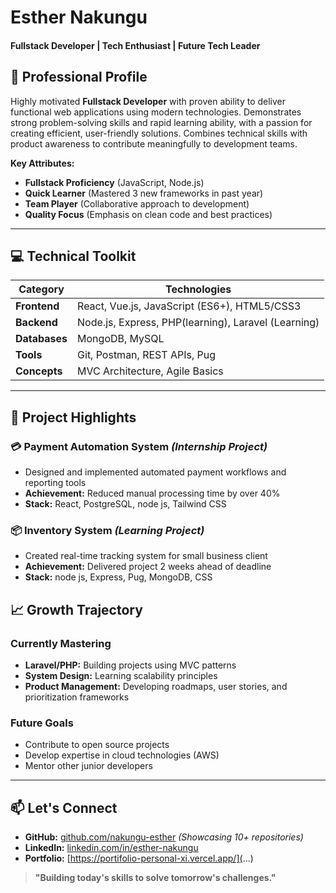 <!-- ===== HEADER ===== -->
# **Esther Nakungu**  
#### **Fullstack Developer** | Tech Enthusiast | Future Tech Leader  

<!-- ===== SUMMARY ===== -->
## 🚀 **Professional Profile**  
Highly motivated **Fullstack Developer** with proven ability to deliver functional web applications using modern technologies. Demonstrates strong problem-solving skills and rapid learning ability, with a passion for creating efficient, user-friendly solutions. Combines technical skills with product awareness to contribute meaningfully to development teams.

**Key Attributes:**  
- **Fullstack Proficiency** (JavaScript, Node.js)  
- **Quick Learner** (Mastered 3 new frameworks in past year)  
- **Team Player** (Collaborative approach to development)  
- **Quality Focus** (Emphasis on clean code and best practices)  

---

<!-- ===== TECHNICAL EXPERTISE ===== -->
## 💻 **Technical Toolkit**  

| **Category**       | **Technologies**                                  |
|--------------------|--------------------------------------------------|
| **Frontend**       | React, Vue.js, JavaScript (ES6+), HTML5/CSS3     |
| **Backend**        | Node.js, Express, PHP(learning), Laravel (Learning)       |
| **Databases**      | MongoDB, MySQL                                   |
| **Tools**          | Git, Postman, REST APIs, Pug                     |
| **Concepts**       | MVC Architecture, Agile Basics                   |

---
<!-- ===== PROJECT EXPERIENCE ===== -->
## 🔨 **Project Highlights**  


### **💳 Payment Automation System** *(Internship Project)*  
- Designed and implemented automated payment workflows and reporting tools  
- **Achievement:** Reduced manual processing time by over 40%  
- **Stack:** React, PostgreSQL, node js, Tailwind CSS  

### **📦 Inventory System** *(Learning Project)*  
- Created real-time tracking system for small business client  
- **Achievement:** Delivered project 2 weeks ahead of deadline  
- **Stack:** node js, Express, Pug, MongoDB,  CSS  

<!-- ===== LEARNING & GROWTH ===== -->
## 📈 **Growth Trajectory**  

### **Currently Mastering**  
- **Laravel/PHP:** Building projects using MVC patterns  
- **System Design:** Learning scalability principles   
- **Product Management:** Developing roadmaps, user stories, and prioritization frameworks

### **Future Goals**  
- Contribute to open source projects  
- Develop expertise in cloud technologies (AWS)  
- Mentor other junior developers  

---


<!-- ===== CONTACT ===== -->
## 📫 **Let's Connect**  
- **GitHub:** [github.com/nakungu-esther](https://github.com/nakungu-esther) *(Showcasing 10+ repositories)*  
- **LinkedIn:** [linkedin.com/in/esther-nakungu](...)  
- **Portfolio:** [https://portifolio-personal-xi.vercel.app/](...) 

> **"Building today's skills to solve tomorrow's challenges."**  